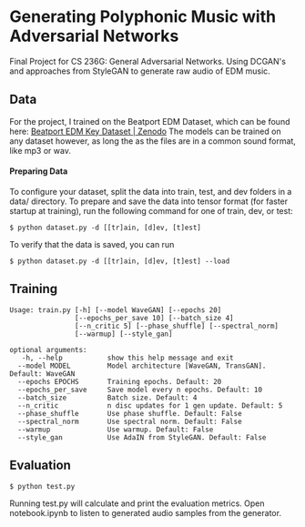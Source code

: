 # Generating Polyphonic Music with Adversarial Networks
Final Project for CS 236G: General Adversarial Networks. Using DCGAN's and approaches from StyleGAN to generate raw audio of EDM music. 

## Data
For the project, I trained on the Beatport EDM Dataset, which can be found here: [Beatport EDM Key Dataset | Zenodo](https://zenodo.org/record/1101082#.Yg7VIojMJEZ)
The models can be trained on any dataset however, as long the as the files are in a common sound format, like mp3 or wav. 
#### Preparing Data
To configure your dataset, split the data into train, test, and dev folders in a data/ directory.
To prepare and save the data into tensor format (for faster startup at training), run the following command for one of train, dev, or test:
```
$ python dataset.py -d [[tr]ain, [d]ev, [t]est]
```
To verify that the data is saved, you can run
```
$ python dataset.py -d [[tr]ain, [d]ev, [t]est] --load
```

## Training
```
Usage: train.py [-h] [--model WaveGAN] [--epochs 20]
                [--epochs_per_save 10] [--batch_size 4]
                [--n_critic 5] [--phase_shuffle] [--spectral_norm]
                [--warmup] [--style_gan]

optional arguments:
   -h, --help           show this help message and exit
  --model MODEL         Model architecture [WaveGAN, TransGAN]. Default: WaveGAN
  --epochs EPOCHS       Training epochs. Default: 20
  --epochs_per_save     Save model every n epochs. Default: 10
  --batch_size          Batch size. Default: 4
  --n_critic            n disc updates for 1 gen update. Default: 5
  --phase_shuffle       Use phase shuffle. Default: False
  --spectral_norm       Use spectral norm. Default: False
  --warmup              Use warmup. Default: False
  --style_gan           Use AdaIN from StyleGAN. Default: False
```


## Evaluation
```
$ python test.py
```
Running test.py will calculate and print the evaluation metrics. Open notebook.ipynb to listen to generated audio samples from the generator. 
